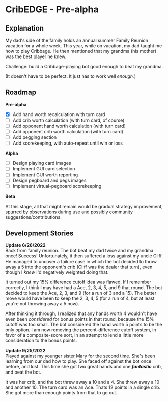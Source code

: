 # CribEDGE - Pre-alpha

## Explanation
My dad's side of the family holds an annual summer Family Reunion vacation for a whole week. This year, while on vacation, my dad taught me how to play Cribbage. He then mentioned that my grandma (his mother) was the best player he knew.

Challenge: build a Cribbage-playing bot good enough to beat my grandma.

(It doesn't have to be perfect. It just has to work well *enough.*)

## Roadmap
**Pre-alpha**
- [x] Add hand worth recalculation with turn card
- [ ] Add crib worth calculation (with turn card, of course)
- [ ] Add opponent hand worth calculation (with turn card)
- [ ] Add opponent crib worth calculation (with turn card)
- [ ] Add pegging section
- [ ] Add scorekeeping, with auto-repeat until win or loss

**Alpha**
- [ ] Design playing card images
- [ ] Implement GUI card selection
- [ ] Implement GUI worth reporting
- [ ] Design pegboard and pegs images
- [ ] Implement virtual-pegboard scorekeeping

**Beta**

At this stage, all that might remain would be gradual strategy improvement, spurred by observations during use and possibly community suggestions/contributions.

## Development Stories

**Update 6/26/2022**\
Back from family reunion. The bot beat my dad twice and my grandma once! Success! Unfortunately, it then suffered a loss against my uncle Cliff. He managed to uncover a failure case in which the bot decided to throw away a 5 into the opponent's crib (Cliff was the dealer that turn), even though I *knew* I'd negatively weighted doing that.

It turned out my 15% difference cutoff idea was flawed. If I remember correctly, I think I may have had a Ace, 2, 3, 4, 5, and 9 that round. The bot decided to keep the Ace, 2, 3, and 9 (for a run of 3 and a 15). The better move would have been to keep the 2, 3, 4, 5 (for a run of 4, but at least you're not throwing away a 5 now).

After thinking it through, I realized that any hands worth 4 wouldn't have even been *considered* for bonus points in that round, because the 15% cutoff was too small. The bot considered the hand worth 5 points to be the only option. I am now removing the percent-difference cutoff system, in favor of a composite-score sort, in an attempt to lend a little more consideration to the bonus points.

**Update 9/25/2022**\
Played against my younger sister Mary for the second time. She's been learning from our dad how to play. She faced off against the bot once before, and lost. This time she got two great hands and one **_fantastic_** crib, and beat the bot.

It was her crib, and the bot threw away a 10 and a 4. She threw away a 10 and another 10. The turn card was an Ace. Thats 12 points in a single crib. She got more than enough points from that to go out.